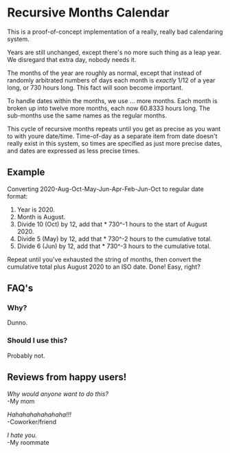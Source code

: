 # Recursive Months Calendar

This is a proof-of-concept implementation of a really, really
bad calendaring system.

Years are still unchanged, except there's no more such thing
as a leap year.  We disregard that extra day, nobody needs it.

The months of the year are roughly as normal, except that
instead of randomly arbitrated numbers of days each month
is *exactly* 1/12 of a year long, or 730 hours long.  This
fact will soon become important.

To handle dates within the months, we use ... more months.
Each month is broken up into twelve more months, each now
60.8333 hours long.  The sub-months use the same names as
the regular months.

This cycle of recursive months repeats until you get as
precise as you want to with youre date/time.  Time-of-day
as a separate item from date doesn't really exist in this
system, so times are specified as just more precise dates,
and dates are expressed as less precise times.

## Example

Converting 2020-Aug-Oct-May-Jun-Apr-Feb-Jun-Oct to regular
date format:

1. Year is 2020.
2. Month is August.
3. Divide 10 (Oct) by 12, add that * 730^-1 hours to the start
   of August 2020.
4. Divide 5 (May) by 12, add that * 730^-2 hours to the cumulative
   total.
5. Divide 6 (Jun) by 12, add that * 730^-3 hours to the cumulative
   total.

Repeat until you've exhausted the string of months, then convert
the cumulative total plus August 2020 to an ISO date.  Done!
Easy, right?

## FAQ's

### Why?

Dunno.

### Should I use this?

Probably not.

## Reviews from happy users!

*Why would anyone want to do this?*  
-My mom

*Hahahahahahahaha!!!*  
-Coworker/friend

*I hate you.*  
-My roommate

